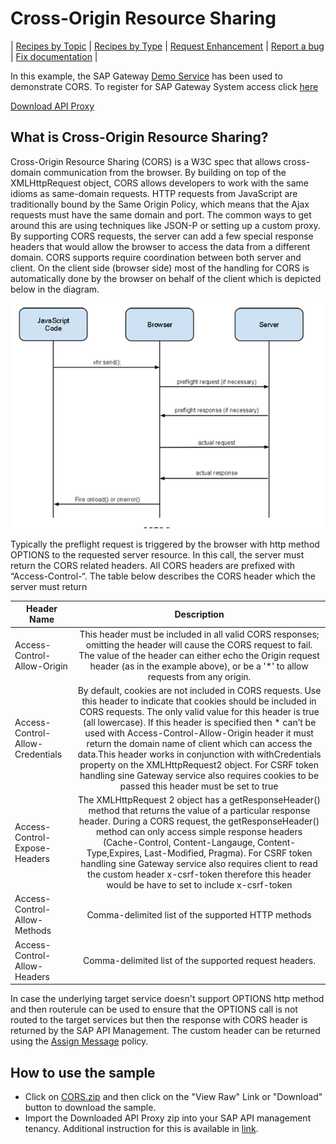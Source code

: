# Cross-Origin Resource Sharing


\| [Recipes by Topic](../api-recipes-by-usecase.md) \| [Recipes by Type](../api-recipes-by-type.md) \| [Request Enhancement](https://github.com/SAP-samples/apibusinesshub-api-recipes/issues/new?assignees=&labels=Recipe%20Fix,enhancement&template=recipe-request.md&title=Improve%20cors-api-proxy ) \| [Report a bug](https://github.com/SAP-samples/apibusinesshub-api-recipes/issues/new?assignees=&labels=Recipe%20Fix,bug&template=bug_report.md&title=Issue%20with%20cors-api-proxy ) \| [Fix documentation](https://github.com/SAP-samples/apibusinesshub-api-recipes/issues/new?assignees=&labels=Recipe%20Fix,documentation&template=bug_report.md&title=Docu%20fix%20cors-api-proxy ) \|


In this example, the SAP Gateway [Demo Service](http://scn.sap.com/docs/DOC-31221) has been used to demonstrate CORS. To register for SAP Gateway System access click [here](http://scn.sap.com/docs/DOC-40986)

[Download API Proxy](./CORS.zip)

## What is Cross-Origin Resource Sharing?
Cross-Origin Resource Sharing (CORS) is a W3C spec that allows cross-domain communication from the browser. By building on top of the XMLHttpRequest object, CORS allows developers to work with the same idioms as same-domain requests.
HTTP requests from JavaScript are traditionally bound by the Same Origin Policy, which means that the Ajax requests must have the same domain and port. The common ways to get around this are using techniques like JSON-P or setting up a custom proxy. By supporting CORS requests, the server can add a few special response headers that would allow the browser to access the data from a different domain.
CORS supports require coordination between both server and client. On the client side (browser side) most of the handling for CORS is automatically done by the browser on behalf of the client which is depicted below in the diagram.

![alt text](./images/overview.png)

Typically the preflight request is triggered by the browser with http method OPTIONS to the requested server resource. In this call, the server must return the CORS related headers. All CORS headers are prefixed with “Access-Control-“.  The table below describes the CORS header which the server must return

| Header Name        | Description           |
| ------------- |:-------------:|
| Access-Control-Allow-Origin        | This header must be included in all valid CORS responses; omitting the header will cause the CORS request to fail. The value of the header can either echo the Origin request header (as in the example above), or be a '*' to allow requests from any origin.           |
| Access-Control-Allow-Credentials        | By default, cookies are not included in CORS requests. Use this header to indicate that cookies should be included in CORS requests. The only valid value for this header is true (all lowercase).  If this header is specified then * can’t be used with Access-Control-Allow-Origin header it must return the domain name of client which can access the data.This header works in conjunction with withCredentials property on the XMLHttpRequest2 object. For CSRF token handling sine Gateway service also requires cookies to be passed this header must be set to true |
| Access-Control-Expose-Headers   | The XMLHttpRequest 2 object has a getResponseHeader() method that returns the value of a particular response header. During a CORS request, the getResponseHeader() method can only access simple response headers (Cache-Control, Content-Langauge, Content-Type,Expires, Last-Modified, Pragma). For CSRF token handling sine Gateway service also requires client to read the custom header x-csrf-token therefore this header would be have to set to include x-csrf-token |
| Access-Control-Allow-Methods     | Comma-delimited list of the supported HTTP methods |
| Access-Control-Allow-Headers    | Comma-delimited list of the supported request headers. |

In case the underlying target service doesn't support OPTIONS http method and then routerule can be used to ensure that the OPTIONS call is not routed to the target services but then the response with CORS header is returned by the SAP API Management. The custom header can be returned using the [Assign Message](https://help.hana.ondemand.com/apim_od/frameset.htm?523efe6d0a9d43beb5d62ad07937578f.html) policy.


## How to use the sample

* Click on [CORS.zip](./CORS.zip) and then click on the "View Raw" Link or "Download" button to download the sample.
* Import the Downloaded API Proxy zip into your SAP API management tenancy. Additional instruction for this is available in [link](https://help.hana.ondemand.com/apim_od/frameset.htm?9342a932441e45cd9636eb0a01a89958.html).
